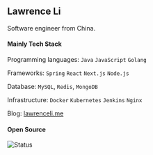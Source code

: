 ## Lawrence Li

Software engineer from China.

#### Mainly Tech Stack

Programming languages: `Java` `JavaScript` `Golang`

Frameworks: `Spring` `React` `Next.js` `Node.js`

Database: `MySQL`, `Redis`, `MongoDB`

Infrastructure: `Docker` `Kubernetes` `Jenkins` `Nginx`

Blog: [lawrenceli.me](https://lawrenceli.me) 

#### Open Source

![Status](https://github-readme-stats.vercel.app/api?username=Lonor&show_icons=true&icon_color=805AD5&text_color=718096&bg_color=00000000&hide_title=true&line_height=23)
